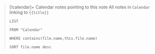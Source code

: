 
> [!calendar]+ Calendar notes pointing to this note
> All notes in `Calendar` linking to `{{title}}`
> ```dataview
> LIST
> 
> FROM "Calendar"
> 
> WHERE contains(file.name,this.file.name)
> 
> SORT file.name desc
> ```

